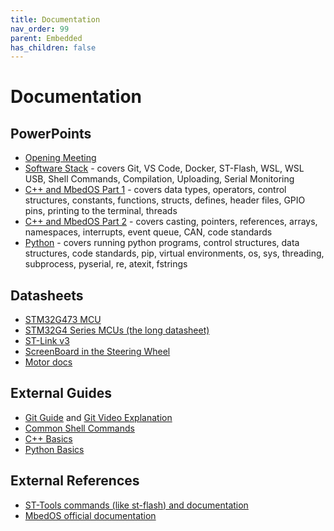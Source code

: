 ```yaml
---
title: Documentation
nav_order: 99
parent: Embedded
has_children: false
---
```

# Documentation

## PowerPoints
- [Opening Meeting](https://drive.google.com/file/d/1GV1Ph86vunCsnsBcIUX04oiol8AQcEKi/view?usp=sharing)
- [Software Stack](https://drive.google.com/file/d/1a6h2YoyHt1VBVpDAnqnV-vvIAEQiqU0E/view?usp=sharing) - covers Git, VS Code, Docker, ST-Flash, WSL, WSL USB, Shell Commands, Compilation, Uploading, Serial Monitoring
- [C++ and MbedOS Part 1](https://drive.google.com/file/d/1xnGwHI2RhwMqYtqOCBTmmfYA7BLYZoP-/view?usp=sharing) - covers data types, operators, control structures, constants, functions, structs, defines, header files, GPIO pins, printing to the terminal, threads
- [C++ and MbedOS Part 2](https://drive.google.com/file/d/1rphQ6yFSpe3nt5k05yxor46LPvud4lQt/view?usp=sharing) - covers casting, pointers, references, arrays, namespaces, interrupts, event queue, CAN, code standards
- [Python](https://drive.google.com/file/d/104BX9rL39ahvjgLBjNWVAg06n2apQNfb/view?usp=sharing) - covers running python programs, control structures, data structures, code standards, pip, virtual environments, os, sys, threading, subprocess, pyserial, re, atexit, fstrings

## Datasheets
- [STM32G473 MCU](https://drive.google.com/file/d/1JZ41cACIANuE3BXey5xjTEt2_om3fG5V/view?usp=sharing)
- [STM32G4 Series MCUs (the long datasheet)](https://drive.google.com/file/d/1tu3UAFcuiJ1GYlyNSSthIfGxmnAOnozL/view?usp=sharing)
- [ST-Link v3](https://drive.google.com/file/d/1CLeB6Qn7uZlpoyrnxe7ACSg4hJbsPsnE/view?usp=sharing)
- [ScreenBoard in the Steering Wheel](https://riverdi.com/product/5-inch-lcd-display-stm32u5-frame-rvt50hqsfwn00)
- [Motor docs](https://drive.google.com/drive/folders/1rYC0lSPNIqc_i5MnhwgIIUvX2Mp59hHf?usp=sharing)

## External Guides
- [Git Guide](https://github.com/git-guides) and [Git Video Explanation](https://youtu.be/HkdAHXoRtos?si=yp5dmcoSZ1O8sAkU)
- [Common Shell Commands](https://www.geeksforgeeks.org/basic-shell-commands-in-linux/)
- [C++ Basics](https://www.w3schools.com/cpp/default.asp)
- [Python Basics](https://www.w3schools.com/python/)

## External References
- [ST-Tools commands (like st-flash) and documentation](https://github.com/stlink-org/stlink)
- [MbedOS official documentation](https://os.mbed.com/docs/mbed-os/v6.16/introduction/index.html)